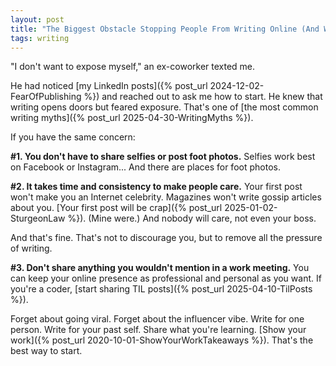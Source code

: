 ```yaml
---
layout: post
title: "The Biggest Obstacle Stopping People From Writing Online (And What to Do About It)"
tags: writing
---
```


"I don't want to expose myself," an ex-coworker texted me.

He had noticed [my LinkedIn posts]({% post_url 2024-12-02-FearOfPublishing %}) and reached out to ask me how to start. He knew that writing opens doors but feared exposure. That's one of [the most common writing myths]({% post_url 2025-04-30-WritingMyths %}).

If you have the same concern:

**#1. You don't have to share selfies or post foot photos.** Selfies work best on Facebook or Instagram... And there are places for foot photos.

**#2. It takes time and consistency to make people care.** Your first post won't make you an Internet celebrity. Magazines won't write gossip articles about you. [Your first post will be crap]({% post_url 2025-01-02-SturgeonLaw %}). (Mine were.) And nobody will care, not even your boss.

And that's fine. That's not to discourage you, but to remove all the pressure of writing. 

**#3. Don't share anything you wouldn't mention in a work meeting.** You can keep your online presence as professional and personal as you want. If you're a coder, [start sharing TIL posts]({% post_url 2025-04-10-TilPosts %}).

Forget about going viral. Forget about the influencer vibe. Write for one person. Write for your past self. Share what you're learning. [Show your work]({% post_url 2020-10-01-ShowYourWorkTakeaways %}). That's the best way to start.
